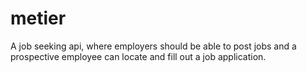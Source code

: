 # metier
A job seeking api, where employers should be able to post jobs and a prospective employee can locate and fill out a job application.   
